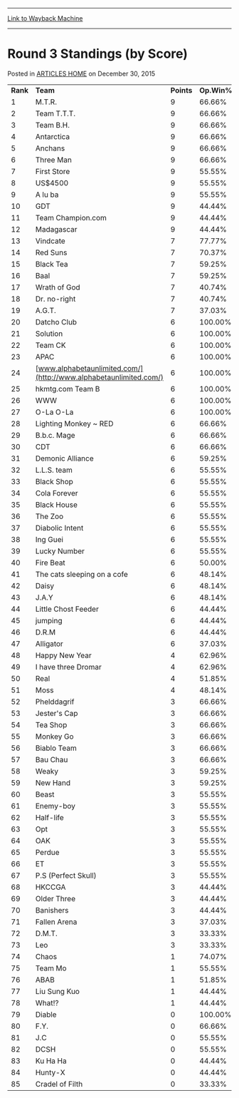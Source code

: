 
---
[Link to Wayback Machine](https://web.archive.org/web/20171030141730/https://magic.wizards.com/en/articles/archive/round-3-standings-score-2000-01-01-0)

[_metadata_:description]:- "Rank Team Points Op.Win% 1 M.T.R. 9 66.66% 2 Team T.T.T. 9 66.66% 3 Team B.H. 9 66.66% 4 Antarctica 9 66.66% 5 Anchans 9 66.66% 6 Three Man 9"
[_metadata_:generator]:- "Drupal 7 (http://drupal.org)"
[_metadata_:node]:- "959611"
[_metadata_:path_date]:- "2000-01-01"
[_metadata_:publish_date]:- "2015-12-30"
[_metadata_:source]:- "div-main-content"
[_metadata_:title]:- "Round 3 Standings (by Score)"
[_metadata_:wayback_capture_timestamp]:- "2017-10-30 14:17:30"
[_metadata_:wayback_raw_url]:- "https://web.archive.org/web/20171030141730id_/https://magic.wizards.com/en/articles/archive/round-3-standings-score-2000-01-01-0"
[_metadata_:wayback_url]:- "https://magic.wizards.com/en/articles/archive/round-3-standings-score-2000-01-01-0"
---


Round 3 Standings (by Score)
============================



 Posted in [ARTICLES HOME](/en/articles)
 on December 30, 2015 













|  |  |  |  |
| --- | --- | --- | --- |
| **Rank** | **Team** | **Points** | **Op.Win%** |
|  1  | M.T.R. |  9 |  66.66% |
|  2  | Team T.T.T. |  9 |  66.66% |
|  3  | Team B.H. |  9 |  66.66% |
|  4  | Antarctica |  9 |  66.66% |
|  5  | Anchans |  9 |  66.66% |
|  6  | Three Man |  9 |  66.66% |
|  7  | First Store |  9 |  55.55% |
|  8  | US$4500 |  9 |  55.55% |
|  9  | A lu ba |  9 |  55.55% |
|  10  | GDT |  9 |  44.44% |
|  11  | Team Champion.com |  9 |  44.44% |
|  12  | Madagascar |  9 |  44.44% |
|  13  | Vindcate |  7 |  77.77% |
|  14  | Red Suns |  7 |  70.37% |
|  15  | Black Tea |  7 |  59.25% |
|  16  | Baal |  7 |  59.25% |
|  17  | Wrath of God |  7 |  40.74% |
|  18  | Dr. no-right |  7 |  40.74% |
|  19  | A.G.T. |  7 |  37.03% |
|  20  | Datcho Club |  6 | 100.00% |
|  21  | Solution |  6 | 100.00% |
|  22  | Team CK |  6 | 100.00% |
|  23  | APAC |  6 | 100.00% |
|  24  | [www.alphabetaunlimited.com/](http://www.alphabetaunlimited.com/) |  6 | 100.00% |
|  25  | hkmtg.com Team B |  6 | 100.00% |
|  26  | WWW |  6 | 100.00% |
|  27  | O-La O-La |  6 | 100.00% |
|  28  | Lighting Monkey ~ RED |  6 |  66.66% |
|  29  | B.b.c. Mage |  6 |  66.66% |
|  30  | CDT |  6 |  66.66% |
|  31  | Demonic Alliance |  6 |  59.25% |
|  32  | L.L.S. team |  6 |  55.55% |
|  33  | Black Shop |  6 |  55.55% |
|  34  | Cola Forever |  6 |  55.55% |
|  35  | Black House |  6 |  55.55% |
|  36  | The Zoo |  6 |  55.55% |
|  37  | Diabolic Intent |  6 |  55.55% |
|  38  | Ing Guei |  6 |  55.55% |
|  39  | Lucky Number |  6 |  55.55% |
|  40  | Fire Beat |  6 |  50.00% |
|  41  | The cats sleeping on a cofe |  6 |  48.14% |
|  42  | Daisy |  6 |  48.14% |
|  43  | J.A.Y |  6 |  48.14% |
|  44  | Little Chost Feeder |  6 |  44.44% |
|  45  | jumping |  6 |  44.44% |
|  46  | D.R.M |  6 |  44.44% |
|  47  | Alligator |  6 |  37.03% |
|  48  | Happy New Year |  4 |  62.96% |
|  49  | I have three Dromar |  4 |  62.96% |
|  50  | Real |  4 |  51.85% |
|  51  | Moss |  4 |  48.14% |
|  52  | Phelddagrif |  3 |  66.66% |
|  53  | Jester's Cap |  3 |  66.66% |
|  54  | Tea Shop |  3 |  66.66% |
|  55  | Monkey Go |  3 |  66.66% |
|  56  | Biablo Team |  3 |  66.66% |
|  57  | Bau Chau |  3 |  66.66% |
|  58  | Weaky |  3 |  59.25% |
|  59  | New Hand |  3 |  59.25% |
|  60  | Beast |  3 |  55.55% |
|  61  | Enemy-boy |  3 |  55.55% |
|  62  | Half-life |  3 |  55.55% |
|  63  | Opt |  3 |  55.55% |
|  64  | OAK |  3 |  55.55% |
|  65  | Perdue |  3 |  55.55% |
|  66  | ET |  3 |  55.55% |
|  67  | P.S (Perfect Skull) |  3 |  55.55% |
|  68  | HKCCGA |  3 |  44.44% |
|  69  | Older Three |  3 |  44.44% |
|  70  | Banishers |  3 |  44.44% |
|  71  | Fallen Arena |  3 |  37.03% |
|  72  | D.M.T. |  3 |  33.33% |
|  73  | Leo |  3 |  33.33% |
|  74  | Chaos |  1 |  74.07% |
|  75  | Team Mo |  1 |  55.55% |
|  76  | ABAB |  1 |  51.85% |
|  77  | Liu Sung Kuo |  1 |  44.44% |
|  78  | What!? |  1 |  44.44% |
|  79  | Diable |  0 | 100.00% |
|  80  | F.Y. |  0 |  66.66% |
|  81  | J.C |  0 |  55.55% |
|  82  | DCSH |  0 |  55.55% |
|  83  | Ku Ha Ha |  0 |  44.44% |
|  84  | Hunty-X |  0 |  44.44% |
|  85  | Cradel of Filth |  0 |  33.33% |







